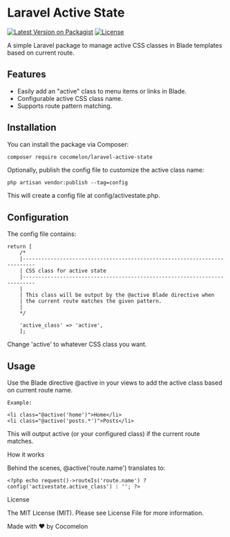 # Laravel Active State

[![Latest Version on Packagist](https://img.shields.io/packagist/v/cocomelon/laravel-active-state.svg?style=flat-square)](https://packagist.org/packages/cocomelon/laravel-active-state)
[![License](https://img.shields.io/packagist/l/cocomelon/laravel-active-state.svg?style=flat-square)](https://packagist.org/packages/cocomelon/laravel-active-state)

A simple Laravel package to manage active CSS classes in Blade templates based on current route.

## Features

- Easily add an "active" class to menu items or links in Blade.
- Configurable active CSS class name.
- Supports route pattern matching.

## Installation

You can install the package via Composer:

```bash
composer require cocomelon/laravel-active-state
```
Optionally, publish the config file to customize the active class name:
```
php artisan vendor:publish --tag=config
```

This will create a config file at config/activestate.php.

## Configuration

The config file contains:

```
return [
    /*
    |--------------------------------------------------------------------------
    | CSS class for active state
    |--------------------------------------------------------------------------
    |
    | This class will be output by the @active Blade directive when
    | the current route matches the given pattern.
    |
    */

    'active_class' => 'active',
    ];
```

Change 'active' to whatever CSS class you want.

## Usage

Use the Blade directive @active in your views to add the active class based on current route name.
```
Example:

<li class="@active('home')">Home</li>
<li class="@active('posts.*')">Posts</li>
```

This will output active (or your configured class) if the current route matches.

How it works

Behind the scenes, @active('route.name') translates to:
```
<?php echo request()->routeIs('route.name') ? config('activestate.active_class') : ''; ?>
```
License

The MIT License (MIT). Please see License File for more information.

Made with ❤️ by Cocomelon